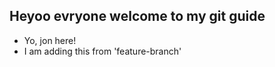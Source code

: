   ## Heyoo evryone welcome to my git guide
  -  Yo, jon here!
  - I am adding this from 'feature-branch'